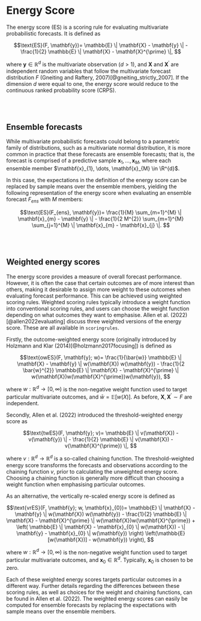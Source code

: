 # Energy Score

The energy score (ES) is a scoring rule for evaluating multivariate probabilistic forecasts.
It is defined as 

$$\text{ES}(F, \mathbf{y})= \mathbb{E} \| \mathbf{X} - \mathbf{y} \| - \frac{1}{2} \mathbb{E} \| \mathbf{X} - \mathbf{X}^{\prime} \|, $$

where $\mathbf{y} \in \mathbb{R}^{d}$ is the multivariate observation ($d > 1$), and 
$\mathbf{X}$ and $\mathbf{X}^{\prime}$ are independent random variables that follow the
multivariate forecast distribution $F$ (Gneiting and Raftery, 2007)[@gneiting_strictly_2007]. 
If the dimension $d$ were equal to one, the energy score would reduce to the continuous ranked probability score (CRPS). 

<br/><br/>

## Ensemble forecasts

While multivariate probabilistic forecasts could belong to a parametric family of 
distributions, such as a multivariate normal distribution, it is more common in practice
that these forecasts are ensemble forecasts; that is, the forecast is comprised of a 
predictive sample $\mathbf{x}_{1}, \dots, \mathbf{x}_{M}$, 
where each ensemble member $\mathbf{x}_{1}, \dots, \mathbf{x}_{M} \in \R^{d}$. 

In this case, the expectations in the definition of the energy score can be replaced by
sample means over the ensemble members, yielding the following representation of the energy
score when evaluating an ensemble forecast $F_{ens}$ with $M$ members:

$$\text{ES}(F_{ens}, \mathbf{y})= \frac{1}{M} \sum_{m=1}^{M} \| \mathbf{x}_{m} - \mathbf{y} \| - \frac{1}{2 M^{2}} \sum_{m=1}^{M} \sum_{j=1}^{M} \| \mathbf{x}_{m} - \mathbf{x}_{j} \|. $$

<br/><br/>

## Weighted energy scores

The energy score provides a measure of overall forecast performance. However, it is often
the case that certain outcomes are of more interest than others, making it desirable to
assign more weight to these outcomes when evaluating forecast performance. This can be 
achieved using weighted scoring rules. Weighted scoring rules typically introduce a
weight function into conventional scoring rules, and users can choose the weight function
depending on what outcomes they want to emphasise. Allen et al. (2022)[@allen2022evaluating] 
discuss three weighted versions of the energy score. These are all available in `scoringrules`. 

Firstly, the outcome-weighted energy score (originally introduced by Holzmann and Klar (2014)[@holzmann2017focusing]) 
is defined as 

$$\text{owES}(F, \mathbf{y}; w)= \frac{1}{\bar{w}} \mathbb{E} \| \mathbf{X} - \mathbf{y} \| w(\mathbf{X}) w(\mathbf{y}) - \frac{1}{2 \bar{w}^{2}} \mathbb{E} \| \mathbf{X} - \mathbf{X}^{\prime} \| w(\mathbf{X})w(\mathbf{X}^{\prime})w(\mathbf{y}), $$

where $w : \mathbb{R}^{d} \to [0, \infty)$ is the non-negative weight function used to 
target particular multivariate outcomes, and $\bar{w} = \mathbb{E}[w(X)]$.
As before, $\mathbf{X}, \mathbf{X}^{\prime} \sim F$ are independent.

Secondly, Allen et al. (2022) introduced the threshold-weighted energy score as

$$\text{twES}(F, \mathbf{y}; v)= \mathbb{E} \| v(\mathbf{X}) - v(\mathbf{y}) \| - \frac{1}{2} \mathbb{E} \| v(\mathbf{X}) - v(\mathbf{X}^{\prime}) \|, $$

where $v : \mathbb{R}^{d} \to \mathbb{R}^{d}$ is a so-called chaining function.
The threshold-weighted energy score transforms the forecasts and observations according 
to the chaining function $v$, prior to calculating the unweighted energy score. Choosing
a chaining function is generally more difficult than choosing a weight function when
emphasising particular outcomes.

As an alternative, the vertically re-scaled energy score is defined as 

$$\text{vrES}(F, \mathbf{y}; w, \mathbf{x}_{0})= \mathbb{E} \| \mathbf{X} - \mathbf{y} \| w(\mathbf{X}) w(\mathbf{y}) - \frac{1}{2} \mathbb{E} \| \mathbf{X} - \mathbf{X}^{\prime} \| w(\mathbf{X})w(\mathbf{X}^{\prime}) + \left( \mathbb{E} \| \mathbf{X} - \mathbf{x}_{0} \| w(\mathbf{X}) - \| \mathbf{y} - \mathbf{x}_{0} \| w(\mathbf{y}) \right) \left(\mathbb{E}[w(\mathbf{X})] - w(\mathbf{y}) \right), $$

where $w : \mathbb{R}^{d} \to [0, \infty)$ is the non-negative weight function used to 
target particular multivariate outcomes, and $\mathbf{x}_{0} \in \mathbb{R}^{d}$. Typically,
$\mathbf{x}_{0}$ is chosen to be zero.

Each of these weighted energy scores targets particular outcomes in a different way. 
Further details regarding the differences between these scoring rules, as well as choices 
for the weight and chaining functions, can be found in Allen et al. (2022). The weighted
energy scores can easily be computed for ensemble forecasts by
replacing the expectations with sample means over the ensemble members.

<br/><br/>